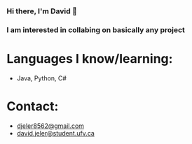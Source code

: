 ### Hi there, I'm David 👋
### I am interested in collabing on basically any project

# Languages I know/learning: 
- Java, Python, C#

# Contact: 
- djeler8562@gmail.com
- david.jeler@student.ufv.ca
